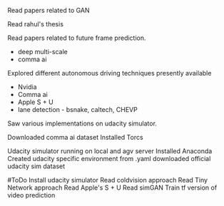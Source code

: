 Read papers related to GAN

Read rahul's thesis

Read papers related to future frame prediction.
- deep multi-scale
- comma ai

Explored different autonomous driving techniques presently available
- Nvidia
- Comma ai
- Apple S + U
- lane detection - bsnake, caltech, CHEVP

Saw various implementations on udacity simulator.

Downloaded comma ai dataset
Installed Torcs

Udacity simulator running on  local and agv server
Installed Anaconda
Created udacity specific environment from .yaml
downloaded official udacity sim dataset


#ToDo
Install udacity simulator
Read coldvision approach
Read Tiny Network approach
Read Apple's S + U
Read simGAN
Train tf version of video prediction